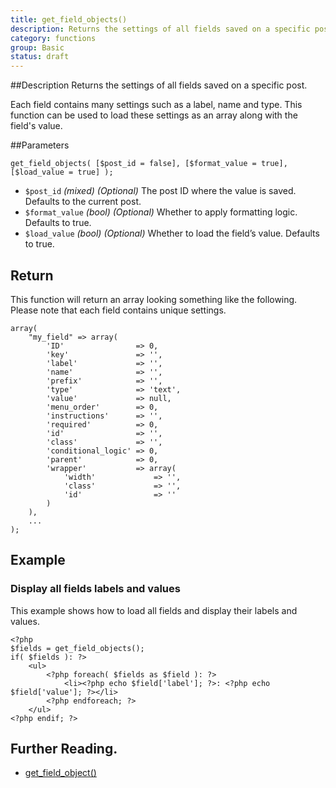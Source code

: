```yaml
---
title: get_field_objects()
description: Returns the settings of all fields saved on a specific post.
category: functions
group: Basic
status: draft
---
```


##Description
Returns the settings of all fields saved on a specific post.

Each field contains many settings such as a label, name and type. This function can be used to load these settings as an array along with the field's value.

##Parameters
```
get_field_objects( [$post_id = false], [$format_value = true], [$load_value = true] );
```
- `$post_id`		*(mixed)*	*(Optional)*	The post ID where the value is saved. Defaults to the current post.
- `$format_value`	*(bool)*	*(Optional)*	Whether to apply formatting logic. Defaults to true.
- `$load_value`		*(bool)*	*(Optional)*	Whether to load the field’s value. Defaults to true.

## Return

This function will return an array looking something like the following. Please note that each field contains unique settings.
```
array(
	"my_field" => array(
		'ID'				=> 0,
		'key'				=> '',
		'label'				=> '',
		'name'				=> '',
		'prefix'			=> '',
		'type'				=> 'text',
		'value'				=> null,
		'menu_order'		=> 0,
		'instructions'		=> '',
		'required'			=> 0,
		'id'				=> '',
		'class'				=> '',
		'conditional_logic'	=> 0,
		'parent'			=> 0,
		'wrapper'			=> array(
			'width'				=> '',
			'class'				=> '',
			'id'				=> ''
		)
	),
	...
);
```

## Example

### Display all fields labels and values
This example shows how to load all fields and display their labels and values.
```
<?php
$fields = get_field_objects();
if( $fields ): ?>
	<ul>
		<?php foreach( $fields as $field ): ?>
			<li><?php echo $field['label']; ?>: <?php echo $field['value']; ?></li>
		<?php endforeach; ?>
	</ul>
<?php endif; ?>
```

## Further Reading.
- [get_field_object()](https://advancedcustomfields/resources/get_field_object)
